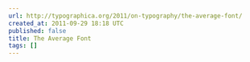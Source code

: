 ```yaml
---
url: http://typographica.org/2011/on-typography/the-average-font/
created_at: 2011-09-29 18:18 UTC
published: false
title: The Average Font
tags: []
---
```




